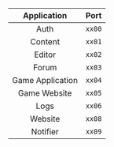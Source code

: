 | Application           | Port      |
| :-:                   | :-:       |
| Auth                  | `xx00`    |
| Content               | `xx01`    |
| Editor                | `xx02`    |
| Forum                 | `xx03`    |
| Game Application      | `xx04`    |
| Game Website          | `xx05`    |
| Logs                  | `xx06`    |
| Website               | `xx08`    |
| Notifier              | `xx09`    |
